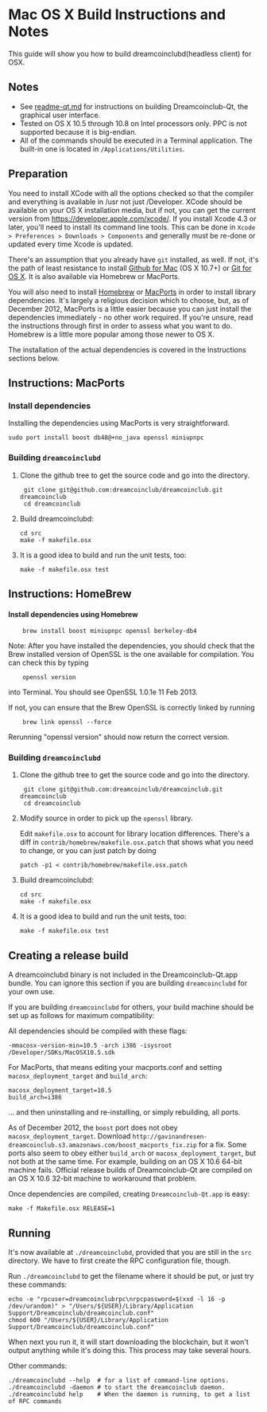 Mac OS X Build Instructions and Notes
====================================
This guide will show you how to build dreamcoinclubd(headless client) for OSX.

Notes
-----

* See [readme-qt.md](readme-qt.md) for instructions on building Dreamcoinclub-Qt, the
graphical user interface.
* Tested on OS X 10.5 through 10.8 on Intel processors only. PPC is not
supported because it is big-endian.
* All of the commands should be executed in a Terminal application. The
built-in one is located in `/Applications/Utilities`.

Preparation
-----------

You need to install XCode with all the options checked so that the compiler
and everything is available in /usr not just /Developer. XCode should be
available on your OS X installation media, but if not, you can get the
current version from https://developer.apple.com/xcode/. If you install
Xcode 4.3 or later, you'll need to install its command line tools. This can
be done in `Xcode > Preferences > Downloads > Components` and generally must
be re-done or updated every time Xcode is updated.

There's an assumption that you already have `git` installed, as well. If
not, it's the path of least resistance to install [Github for Mac](https://mac.github.com/)
(OS X 10.7+) or
[Git for OS X](https://code.google.com/p/git-osx-installer/). It is also
available via Homebrew or MacPorts.

You will also need to install [Homebrew](http://mxcl.github.io/homebrew/)
or [MacPorts](https://www.macports.org/) in order to install library
dependencies. It's largely a religious decision which to choose, but, as of
December 2012, MacPorts is a little easier because you can just install the
dependencies immediately - no other work required. If you're unsure, read
the instructions through first in order to assess what you want to do.
Homebrew is a little more popular among those newer to OS X.

The installation of the actual dependencies is covered in the Instructions
sections below.

Instructions: MacPorts
----------------------

### Install dependencies

Installing the dependencies using MacPorts is very straightforward.

    sudo port install boost db48@+no_java openssl miniupnpc

### Building `dreamcoinclubd`

1. Clone the github tree to get the source code and go into the directory.

        git clone git@github.com:dreamcoinclub/dreamcoinclub.git dreamcoinclub
        cd dreamcoinclub

2.  Build dreamcoinclubd:

        cd src
        make -f makefile.osx

3.  It is a good idea to build and run the unit tests, too:

        make -f makefile.osx test

Instructions: HomeBrew
----------------------

#### Install dependencies using Homebrew

        brew install boost miniupnpc openssl berkeley-db4

Note: After you have installed the dependencies, you should check that the Brew installed version of OpenSSL is the one available for compilation. You can check this by typing

        openssl version

into Terminal. You should see OpenSSL 1.0.1e 11 Feb 2013.

If not, you can ensure that the Brew OpenSSL is correctly linked by running

        brew link openssl --force

Rerunning "openssl version" should now return the correct version.

### Building `dreamcoinclubd`

1. Clone the github tree to get the source code and go into the directory.

        git clone git@github.com:dreamcoinclub/dreamcoinclub.git dreamcoinclub
        cd dreamcoinclub

2.  Modify source in order to pick up the `openssl` library.

    Edit `makefile.osx` to account for library location differences. There's a
    diff in `contrib/homebrew/makefile.osx.patch` that shows what you need to
    change, or you can just patch by doing

        patch -p1 < contrib/homebrew/makefile.osx.patch

3.  Build dreamcoinclubd:

        cd src
        make -f makefile.osx

4.  It is a good idea to build and run the unit tests, too:

        make -f makefile.osx test

Creating a release build
------------------------

A dreamcoinclubd binary is not included in the Dreamcoinclub-Qt.app bundle. You can ignore
this section if you are building `dreamcoinclubd` for your own use.

If you are building `dreamcoinclubd` for others, your build machine should be set up
as follows for maximum compatibility:

All dependencies should be compiled with these flags:

    -mmacosx-version-min=10.5 -arch i386 -isysroot /Developer/SDKs/MacOSX10.5.sdk

For MacPorts, that means editing your macports.conf and setting
`macosx_deployment_target` and `build_arch`:

    macosx_deployment_target=10.5
    build_arch=i386

... and then uninstalling and re-installing, or simply rebuilding, all ports.

As of December 2012, the `boost` port does not obey `macosx_deployment_target`.
Download `http://gavinandresen-dreamcoinclub.s3.amazonaws.com/boost_macports_fix.zip`
for a fix. Some ports also seem to obey either `build_arch` or
`macosx_deployment_target`, but not both at the same time. For example, building
on an OS X 10.6 64-bit machine fails. Official release builds of Dreamcoinclub-Qt are
compiled on an OS X 10.6 32-bit machine to workaround that problem.

Once dependencies are compiled, creating `Dreamcoinclub-Qt.app` is easy:

    make -f Makefile.osx RELEASE=1

Running
-------

It's now available at `./dreamcoinclubd`, provided that you are still in the `src`
directory. We have to first create the RPC configuration file, though.

Run `./dreamcoinclubd` to get the filename where it should be put, or just try these
commands:

    echo -e "rpcuser=dreamcoinclubrpc\nrpcpassword=$(xxd -l 16 -p /dev/urandom)" > "/Users/${USER}/Library/Application Support/Dreamcoinclub/dreamcoinclub.conf"
    chmod 600 "/Users/${USER}/Library/Application Support/Dreamcoinclub/dreamcoinclub.conf"

When next you run it, it will start downloading the blockchain, but it won't
output anything while it's doing this. This process may take several hours.

Other commands:

    ./dreamcoinclubd --help  # for a list of command-line options.
    ./dreamcoinclubd -daemon # to start the dreamcoinclub daemon.
    ./dreamcoinclubd help    # When the daemon is running, to get a list of RPC commands
